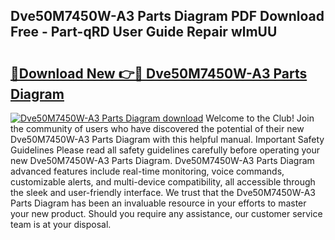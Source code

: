 ## Dve50M7450W-A3 Parts Diagram PDF Download Free - Part-qRD User Guide Repair wlmUU

# <h2><a href="http://dfrv6j.blite.top/?on=Dve50M7450W-A3+Parts+Diagram">🔗Download New 👉🔴 Dve50M7450W-A3 Parts Diagram</a></h2>

[![Dve50M7450W-A3 Parts Diagram download](https://i.imgur.com/lujVjoI.png)](http://dfrv6j.blite.top/?on=Dve50M7450W-A3+Parts+Diagram)
Welcome to the Club! Join the community of users who have discovered the potential of their new Dve50M7450W-A3 Parts Diagram with this helpful manual. Important Safety Guidelines Please read all safety guidelines carefully before operating your new Dve50M7450W-A3 Parts Diagram. Dve50M7450W-A3 Parts Diagram advanced features include real-time monitoring, voice commands, customizable alerts, and multi-device compatibility, all accessible through the sleek and user-friendly interface. We trust that the Dve50M7450W-A3 Parts Diagram has been an invaluable resource in your efforts to master your new product. Should you require any assistance, our customer service team is at your disposal.
